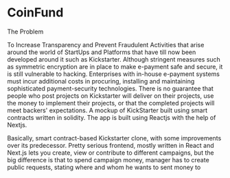 # CoinFund
The Problem

To Increase Transparency and Prevent Fraudulent Activities that arise around the world of StartUps and Platforms that have till now been developed around it such as Kickstarter. Although stringent measures such as symmetric encryption are in place to make e-payment safe and secure, it is still vulnerable to hacking. Enterprises with in-house e-payment systems must incur additional costs in procuring, installing and maintaining sophisticated payment-security technologies. There is no guarantee that people who post projects on Kickstarter will deliver on their projects, use the money to implement their projects, or that the completed projects will meet backers' expectations. A mockup of KickStarter built using smart contracts written in solidity. The app is built using Reactjs with the help of Nextjs.

Basically, smart contract-based Kickstarter clone, with some improvements over its predecessor. Pretty serious frontend, mostly written in React and Next.js lets you create, view or contribute to different campaigns, but the big difference is that to spend campaign money, manager has to create public requests, stating where and whom he wants to sent money to
